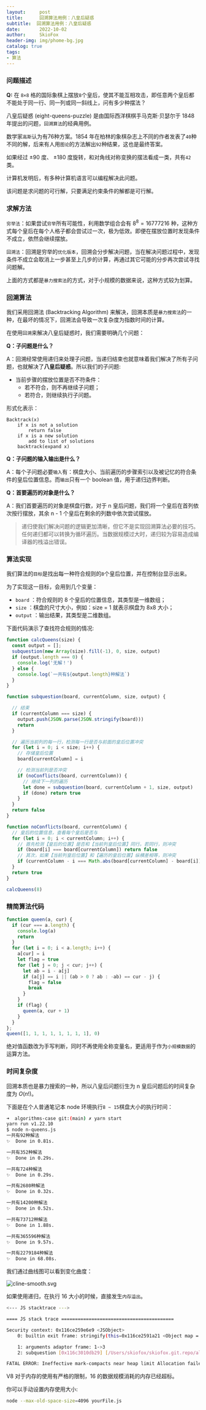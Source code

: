```yaml
---
layout:     post
title:      回溯算法用例：八皇后疑惑
subtitle:  回溯算法用例：八皇后疑惑
date:       2022-10-02
author:     SkioFox
header-img: img/phome-bg.jpg
catalog: true
tags:
- 算法
---
```


### 问题描述

**Q:** 在 `8×8` 格的国际象棋上摆放`8`个皇后，使其不能互相攻击，即任意两个皇后都不能处于同一行、同一列或同一斜线上，问有多少种摆法？

八皇后疑惑 (eight-queens-puzzle) 是由国际西洋棋棋手马克斯·贝瑟尔于 1848 年提出的问题，`回溯算法`的经典用例。

数学家`高斯`认为有76种方案。1854 年在柏林的象棋杂志上不同的作者发表了`40`种不同的解，后来有人用`图论`的方法解出`92`种结果，这也是最终答案。

如果经过 ±90 度、 ±180 度旋转，和对角线对称变换的摆法看成一类，共有`42`类。

计算机发明后，有多种计算机语言可以编程解决此问题。

该问题是求问题的可行解，只要满足约束条件的解都是可行解。

### 求解方法

`穷举法`：如果尝试`穷举`所有可能性，利用数学组合会有 $8^8 = 16777216$ 种，这种方式每个皇后在每个人格子都会尝试过一次，极为低效。即便在摆放位置时发现条件不成立，依然会继续摆放。

`回溯法`：回溯是穷举的`优化版本`，回溯会分步解决问题，当在解决问题过程中，发现条件不成立会取消上一步甚至上几步的计算，再通过其它可能的分步再次尝试寻找问题解。

上面的方式都是`暴力搜索法`的方式，对于小规模的数据来说，这种方式较为划算。

### 回溯算法

我们采用回溯法 (Backtracking Algorithm) 来解决，回溯本质是`暴力搜索法`的一种，在最坏的情况下，回溯法会导致一次复杂度为指数时间的计算。

在使用`回溯`来解决八皇后疑惑时，我们需要明确几个问题：

**Q：子问题是什么？**

 A：回溯经常使用递归来处理子问题，当递归结束也就意味着我们解决了所有子问题，也就解决了**八皇后疑惑**。所以我们的子问题:

* 当前步骤的摆放位置是否不符条件：
  * 若不符合，则不再继续子问题；
  * 若符合，则继续执行子问题。

形式化表示：

``` text
Backtrack(x)
    if x is not a solution
        return false
    if x is a new solution
        add to list of solutions
    backtrack(expand x)
```

**Q：子问题的输入输出是什么？**

A：每个子问题必要`输入`有：棋盘大小、当前遍历的步骤索引以及被记忆的符合条件的皇后位置信息。而`输出`只有一个 boolean 值，用于递归边界判断。

**Q：首要遍历的对象是什么？**

A：我们首要遍历的对象是棋盘行数，对于 n 皇后问题，我们将一个皇后在首列依次按行摆放，其余 n - 1 个皇后在剩余的列数中依次尝试摆放。

> 递归使我们解决问题的逻辑更加清晰，但它不是实现回溯算法必要的技巧。任何递归都可以转换为循环遍历。当数据规模过大时，递归较为容易造成编译器的栈溢出错误。

### 算法实现

我们算法的`目标`是找出每一种符合规则的`8`个皇后位置，并在控制台显示出来。

为了实现这一目标，会用到几个变量：

* `board` ：符合规则的 8 个皇后的位置信息，其类型是一维数组；
* `size` ：棋盘的尺寸大小，例如：size = 1 就表示棋盘为 8x8 大小；
* `output` ：输出结果，其类型是二维数组。

下面代码演示了查找符合规则的情况:
  
``` javascript
function calcQueens(size) {
  const output = [];
  subquestion(new Array(size).fill(-1), 0, size, output)
  if (output.length === 0) {
    console.log('无解！')
  } else {
    console.log(`一共有${output.length}种解法`)
  }
}

function subquestion(board, currentColumn, size, output) {

  // 结束
  if (currentColumn === size) {
    output.push(JSON.parse(JSON.stringify(board)))
    return
  }

  // 遍历当前列的每一行，检测每一行是否与前面的皇后位置冲突
  for (let i = 0; i < size; i++) {
    // 存储皇后位置
    board[currentColumn] = i

    // 检测当前列是否冲突
    if (noConflicts(board, currentColumn)) {
      // 继续下一列的遍历
      let done = subquestion(board, currentColumn + 1, size, output)
      if (done) return true
    }
  }
  return false
}

function noConflicts(board, currentColumn) {
  // 皇后的位置信息，查看每个皇后是否与
  for (let i = 0; i < currentColumn; i++) {
    // 首先检测【皇后的位置】是否和【当前列皇后位置】同行。若同行，则冲突
    if (board[i] === board[currentColumn]) return false
    // 其次，如果【当前列皇后位置】和【遍历的皇后位置】纵横差相等，则冲突
    if (currentColumn - i === Math.abs(board[currentColumn] - board[i])) return false
  }
  return true
}

calcQueens(8)
```

### 精简算法代码

``` javascript
function queen(a, cur) {
  if (cur === a.length) {
    console.log(a)
    return
  }
  for (let i = 0; i < a.length; i++) {
    a[cur] = i
    let flag = true
    for (let j = 0; j < cur; j++) {
      let ab = i - a[j]
      if (a[j] == i || (ab > 0 ? ab : -ab) == cur - j) {
        flag = false
        break
      }
    }
    if (flag) {
      queen(a, cur + 1)
    }
  }
};
queen([1, 1, 1, 1, 1, 1, 1, 1], 0)
```

绝对值函数改为手写判断，同时不再使用全称变量名，更适用于作为`小规模数据`的运算方法。

### 时间复杂度

回溯本质也是暴力搜索的一种，所以八皇后问题衍生为 n 皇后问题后的时间复杂度为 $O(n!)$。

下面是在个人普通笔记本 node 环境执行`8 ~ 15`棋盘大小的执行时间：

``` bash
➜  algorithms-case git:(main) ✗ yarn start
yarn run v1.22.10
$ node n-queens.js
一共有92种解法
✨  Done in 0.81s.

一共有352种解法
✨  Done in 0.29s.

一共有724种解法
✨  Done in 0.29s.

一共有2680种解法
✨  Done in 0.32s.

一共有14200种解法
✨  Done in 0.52s.

一共有73712种解法
✨  Done in 1.88s.

一共有365596种解法
✨  Done in 9.57s.

一共有2279184种解法
✨  Done in 68.08s.
```

我们通过曲线图可以看到变化曲度：

![cline-smooth.svg](/img/2022-10-02/line-smooth.svg)

如果使用递归，在执行 16 大小的时候，直接发生`内存溢出`。

``` bash
<--- JS stacktrace --->

==== JS stack trace =========================================

Security context: 0x116ce259e6e9 <JSObject>
    0: builtin exit frame: stringify(this=0x116ce2591a21 <Object map = 0x116c102842a9>,0x116c7ec026f1 <undefined>,0x116c7ec026f1 <undefined>,0x116c3010db89 <JSArray[16]>,0x116ce2591a21 <Object map = 0x116c102842a9>)

    1: arguments adaptor frame: 1->3
    2: subquestion [0x116c3010db29] [/Users/skiofox/skiofox.git.repo/algorithms-case/n-queens.js:~14] [pc=0xdf62c8ecc1a](this=0x116c8128d481 <JSGlob...

FATAL ERROR: Ineffective mark-compacts near heap limit Allocation failed - JavaScript heap out of memory
```

V8 对于内存的使用有严格的限制，16 的数据规模消耗的内存已经超标。

你可以手动设置内存使用大小:

``` bash
node --max-old-space-size=4096 yourFile.js
```
